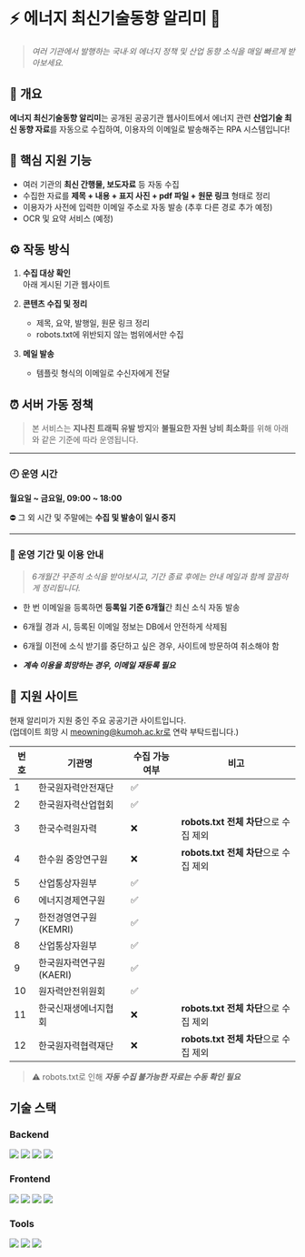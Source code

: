 # ⚡ 에너지 최신기술동향 알리미 📡
> _여러 기관에서 발행하는 국내·외 에너지 정책 및 산업 동향 소식을 매일 빠르게 받아보세요._

## 💼 개요
**에너지 최신기술동향 알리미**는 공개된 공공기관 웹사이트에서 에너지 관련 **산업기술 최신 동향 자료**를 자동으로 수집하여, 이용자의 이메일로 발송해주는 RPA 시스템입니다!

## 📌 핵심 지원 기능
- 여러 기관의 **최신 간행물, 보도자료** 등 자동 수집
- 수집한 자료를 **제목 + 내용 + 표지 사진 + pdf 파일 + 원문 링크** 형태로 정리
- 이용자가 사전에 입력한 이메일 주소로 자동 발송 (추후 다른 경로 추가 예정)
- OCR 및 요약 서비스 (예정)



## ⚙️ 작동 방식

1. **수집 대상 확인**  
   아래 게시된 기관 웹사이트

2. **콘텐츠 수집 및 정리**  
   - 제목, 요약, 발행일, 원문 링크 정리
   - robots.txt에 위반되지 않는 범위에서만 수집

3. **메일 발송**  
   - 템플릿 형식의 이메일로 수신자에게 전달

## ⏰ 서버 가동 정책

> 본 서비스는 **지나친 트래픽 유발 방지**와 **불필요한 자원 낭비 최소화**를 위해 아래와 같은 기준에 따라 운영됩니다.

---

### 🕘 운영 시간  
**월요일 ~ 금요일, 09:00 ~ 18:00**  

⛔️ 그 외 시간 및 주말에는 **수집 및 발송이 일시 중지**

---

### 📅 운영 기간 및 이용 안내


> _6개월간 꾸준히 소식을 받아보시고,
기간 종료 후에는 안내 메일과 함께 깔끔하게 정리됩니다._

- 한 번 이메일을 등록하면 **등록일 기준 6개월**간 최신 소식 자동 발송

- 6개월 경과 시, 등록된 이메일 정보는 DB에서 안전하게 삭제됨

- 6개월 이전에 소식 받기를 중단하고 싶은 경우, 사이트에 방문하여 취소해야 함  

- ***계속 이용을 희망하는 경우, 이메일 재등록 필요***  



## 🏢 지원 사이트

현재 알리미가 지원 중인 주요 공공기관 사이트입니다.  
(업데이트 희망 시 meowning@kumoh.ac.kr로 연락 부탁드립니다.)

| 번호 | 기관명                 | 수집 가능 여부 | 비고                              |
|------|---------------------|------------|--------------------------------|
| 1    | 한국원자력안전재단         | ✅          |                                |
| 2    | 한국원자력산업협회         | ✅          |                                |
| 3    | 한국수력원자력             | ❌          | **robots.txt 전체 차단**으로 수집 제외 |
| 4    | 한수원 중앙연구원          | ❌          | **robots.txt 전체 차단**으로 수집 제외 |
| 5    | 산업통상자원부             | ✅          |                                |
| 6    | 에너지경제연구원           | ✅          |                                |
| 7    | 한전경영연구원 (KEMRI)     | ✅          |                                |
| 8    | 산업통상자원부             | ✅          |                                |
| 9    | 한국원자력연구원 (KAERI)   | ✅          |                                |
| 10   | 원자력안전위원회           | ✅          |                                |
| 11   | 한국신재생에너지협회       | ❌          | **robots.txt 전체 차단**으로 수집 제외 |
| 12   | 한국원자력협력재단         | ❌          | **robots.txt 전체 차단**으로 수집 제외 |

> ⚠️ robots.txt로 인해 ***자동 수집 불가능한 자료는 수동 확인 필요***

## 기술 스택
### Backend
<div>
  <img src="https://img.shields.io/badge/python-3776AB?style=for-the-badge&logo=python&logoColor=white"> 
  <img src="https://img.shields.io/badge/FastAPI-009485.svg?style=for-the-badge&logo=fastapi&logoColor=white">
  <img src="https://img.shields.io/badge/Go-%2300ADD8.svg?style=for-the-badge&logo=go&logoColor=white">
  <img src="https://img.shields.io/badge/SQLite-%2307405e.svg?style=for-the-badge&logo=sqlite&logoColor=white">
</div>

### Frontend
<div>
  <img src="https://img.shields.io/badge/Svelte-%23f1413d.svg?style=for-the-badge&logo=svelte&logoColor=white">
  <img src="https://img.shields.io/badge/Vite-646CFF?style=for-the-badge&logo=vite&logoColor=fff">
  <img src="https://img.shields.io/badge/node.js-339933?style=for-the-badge&logo=Node.js&logoColor=white">
  <img src="https://img.shields.io/badge/Nginx-009639?logo=nginx&logoColor=white&style=for-the-badge">
</div>

### Tools
<div>
  <img src="https://img.shields.io/badge/Git-%23F05032.svg?style=for-the-badge&logo=git&logoColor=white">
  <img src="https://img.shields.io/badge/github-181717?style=for-the-badge&logo=github&logoColor=white">
  <img src="https://img.shields.io/badge/docker-%230db7ed.svg?style=for-the-badge&logo=docker&logoColor=white"> 
</div>